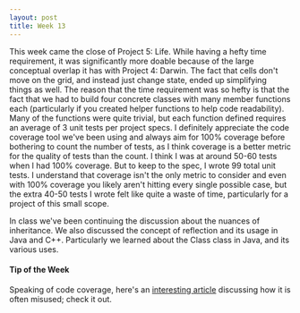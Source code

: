 ```yaml
---
layout: post
title: Week 13
---
```


This week came the close of Project 5: Life. While having a hefty time requirement, it was significantly more doable because of the large conceptual overlap it has with Project 4: Darwin. The fact that cells don't move on the grid, and instead just change state, ended up simplifying things as well. The reason that the time requirement was so hefty is that the fact that we had to build four concrete classes with many member functions each (particularly if you created helper functions to help code readability). Many of the functions were quite trivial, but each function defined requires an average of 3 unit tests per project specs. I definitely appreciate the code coverage tool we've been using and always aim for 100% coverage before bothering to count the number of tests, as I think coverage is a better metric for the quality of tests than the count. I think I was at around 50-60 tests when I had 100% coverage. But to keep to the spec, I wrote 99 total unit tests. I understand that coverage isn't the only metric to consider and even with 100% coverage you likely aren't hitting every single possible case, but the extra 40-50 tests I wrote felt like quite a waste of time, particularly for a project of this small scope.

In class we've been continuing the discussion about the nuances of inheritance. We also discussed the concept of reflection and its usage in Java and C++. Particularly we learned about the Class class in Java, and its various uses.

#### Tip of the Week

Speaking of code coverage, here's an [interesting article](http://www.exampler.com/testing-com/writings/coverage.pdf) discussing how it is often misused; check it out.
